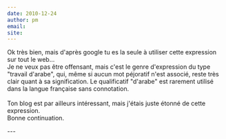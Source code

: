 ```yaml
---
date: 2010-12-24
author: pm
email: 
site: 
---
```


<p>Ok très bien, mais d'après google tu es la seule à utiliser cette expression sur tout le web...<br />
Je ne veux pas être offensant, mais c'est le genre d'expression du type &quot;travail d'arabe&quot;, qui, même si aucun mot péjoratif n'est associé, reste très clair quant à sa signification. Le qualificatif &quot;d'arabe&quot; est rarement utilisé dans la langue française sans connotation.<br />
<br />
Ton blog est par ailleurs intéressant, mais j'étais juste étonné de cette expression.<br />
Bonne continuation.</p>
---